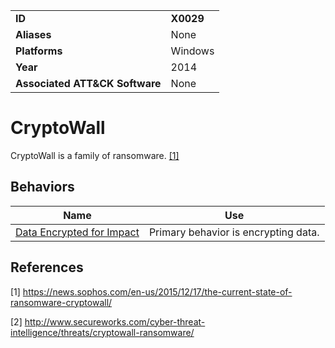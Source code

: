 |||
|---|---|
|**ID**|**X0029**|
|**Aliases**|None|
|**Platforms**|Windows|
|**Year**|2014|
|**Associated ATT&CK Software**|None|


CryptoWall
==========
CryptoWall is a family of ransomware. [[1]](#1)

Behaviors
---------
|Name|Use|
|---|---|
|[Data Encrypted for Impact](../impact/encrypt-impact.md)|Primary behavior is encrypting data.|

References
----------
<a name="1">[1]</a> https://news.sophos.com/en-us/2015/12/17/the-current-state-of-ransomware-cryptowall/

<a name="2">[2]</a> http://www.secureworks.com/cyber-threat-intelligence/threats/cryptowall-ransomware/
